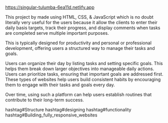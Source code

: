 https://singular-tulumba-6ea11d.netlify.app

This project by made using HTML, CSS, & JavaScript which is no doubt literally very useful for the users because it allow the clients to enter their daily basis targets, track their progress, and display comments when tasks are completed serve multiple important purposes.

This is typically designed for productivity and personal or professional development, offering users a structured way to manage their tasks and goals.

Users can organize their day by listing tasks and setting specific goals. This helps them break down larger objectives into manageable daily actions. Users can prioritize tasks, ensuring that important goals are addressed first.
These types of websites help users build consistent habits by encouraging them to engage with their tasks and goals every day.

Over time, using such a platform can help users establish routines that contribute to their long-term success.

hashtag#Structure hashtag#designing hashtag#functionality
hashtag#Building_fully_responsive_websites


